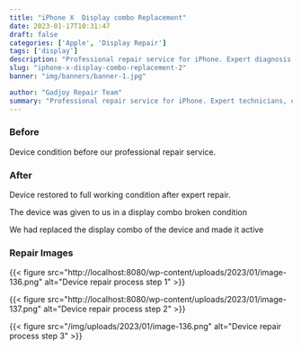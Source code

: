```yaml
---
title: "iPhone X  Display combo Replacement"
date: 2023-01-17T10:31:47
draft: false
categories: ['Apple', 'Display Repair']
tags: ['display']
description: "Professional repair service for iPhone. Expert diagnosis and quality repairs in Bangalore."
slug: "iphone-x-display-combo-replacement-2"
banner: "img/banners/banner-1.jpg"

author: "Gadjoy Repair Team"
summary: "Professional repair service for iPhone. Expert technicians, quality parts, warranty included."
---
```


### Before

Device condition before our professional repair service.

### After

Device restored to full working condition after expert repair.

The device was given to us in a display combo broken condition

We had replaced the display combo of the device and made it active

### Repair Images

{{< figure src="http://localhost:8080/wp-content/uploads/2023/01/image-136.png" alt="Device repair process step 1" >}}

{{< figure src="http://localhost:8080/wp-content/uploads/2023/01/image-137.png" alt="Device repair process step 2" >}}

{{< figure src="/img/uploads/2023/01/image-136.png" alt="Device repair process step 3" >}}

